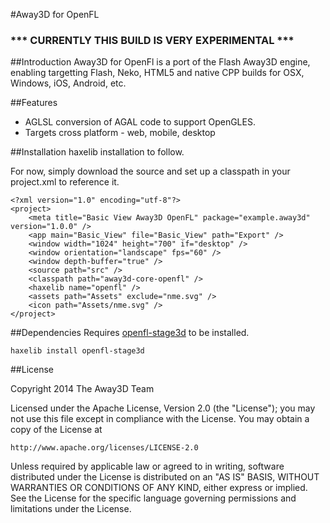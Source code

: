 #Away3D for OpenFL

### *** CURRENTLY THIS BUILD IS VERY EXPERIMENTAL ***

##Introduction
Away3D for OpenFl is a port of the Flash Away3D engine, enabling targetting Flash, Neko, HTML5 and native CPP builds for OSX, Windows, iOS, Android, etc. 

##Features
- AGLSL conversion of AGAL code to support OpenGLES.
- Targets cross platform - web, mobile, desktop

##Installation
haxelib installation to follow. 

For now, simply download the source and set up a classpath in your project.xml to reference it.

    <?xml version="1.0" encoding="utf-8"?>
    <project>
        <meta title="Basic View Away3D OpenFL" package="example.away3d" version="1.0.0" />
        <app main="Basic_View" file="Basic_View" path="Export" />
        <window width="1024" height="700" if="desktop" />
        <window orientation="landscape" fps="60" />
        <window depth-buffer="true" />
        <source path="src" />
        <classpath path="away3d-core-openfl" />
        <haxelib name="openfl" />
        <assets path="Assets" exclude="nme.svg" />
        <icon path="Assets/nme.svg" />
    </project>

##Dependencies
Requires [openfl-stage3d](https://github.com/wighawag/openfl-stage3d) to be installed.

    haxelib install openfl-stage3d
    
##License

Copyright 2014 The Away3D Team

Licensed under the Apache License, Version 2.0 (the "License");
you may not use this file except in compliance with the License.
You may obtain a copy of the License at

    http://www.apache.org/licenses/LICENSE-2.0

Unless required by applicable law or agreed to in writing, software
distributed under the License is distributed on an "AS IS" BASIS,
WITHOUT WARRANTIES OR CONDITIONS OF ANY KIND, either express or implied.
See the License for the specific language governing permissions and
limitations under the License.

